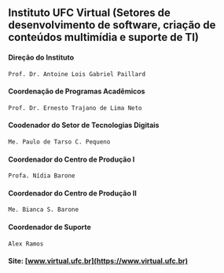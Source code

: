 
## Instituto UFC Virtual (Setores de desenvolvimento de software, criação de conteúdos multimídia e suporte de TI)

#### Direção do Instituto
`Prof. Dr. Antoine Lois Gabriel Paillard`

#### Coordenação de Programas Acadêmicos
`Prof. Dr. Ernesto Trajano de Lima Neto`

#### Coodenador do Setor de Tecnologias Digitais
`Me. Paulo de Tarso C. Pequeno`

#### Coordenador do Centro de Produção I
`Profa. Nídia Barone`

#### Coordenador do Centro de Produção II
`Me. Bianca S. Barone`

#### Coordenador de Suporte
`Alex Ramos`

#### Site: [www.virtual.ufc.br](https://www.virtual.ufc.br)
